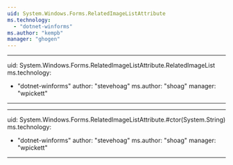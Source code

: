 ```yaml
---
uid: System.Windows.Forms.RelatedImageListAttribute
ms.technology: 
  - "dotnet-winforms"
ms.author: "kempb"
manager: "ghogen"
---
```


---
uid: System.Windows.Forms.RelatedImageListAttribute.RelatedImageList
ms.technology: 
  - "dotnet-winforms"
author: "stevehoag"
ms.author: "shoag"
manager: "wpickett"
---

---
uid: System.Windows.Forms.RelatedImageListAttribute.#ctor(System.String)
ms.technology: 
  - "dotnet-winforms"
author: "stevehoag"
ms.author: "shoag"
manager: "wpickett"
---
